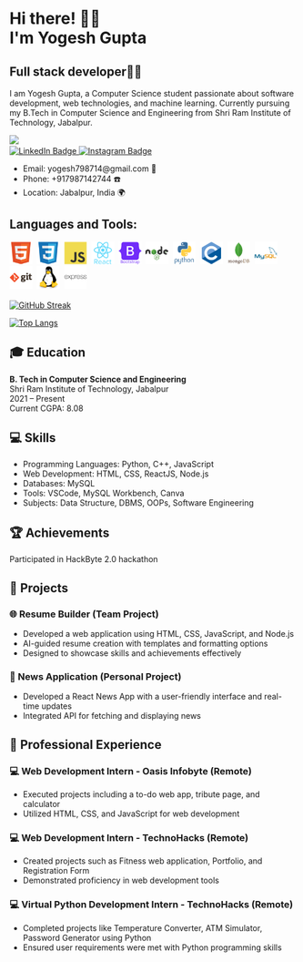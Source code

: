 <div id="header">
      <h1>Hi there! 👋🏻<br>
        I'm Yogesh Gupta</h1>
  <h2>Full stack developer👨‍💻</h2>
  <p>I am Yogesh Gupta, a Computer Science student passionate about software development, web technologies, and machine learning. Currently pursuing my B.Tech in Computer Science and Engineering from Shri Ram Institute of Technology, Jabalpur.</p>
  <img src="https://media.giphy.com/media/M9gbBd9nbDrOTu1Mqx/giphy.gif" width="100"/><br>
  <div id="badges">
  <a href="https://www.linkedin.com/in/yogesh-gupta0106/">
    <img src="https://img.shields.io/badge/LinkedIn-blue?style=for-the-badge&logo=linkedin&logoColor=white" alt="LinkedIn Badge"/>
  </a>
  <a href="https://www.instagram.com/yogesh_gupta0106/">
    <img src="https://img.shields.io/badge/Instagram-purple?style=for-the-badge&logo=instagram&logoColor=white" alt="Instagram Badge"/>
  </a>
</div>
<ul>
  <li>Email: yogesh798714@gmail.com 📧</li>
  <li>Phone: +917987142744 ☎️</li>
  <li>Location: Jabalpur, India 🌍</li>
</ul>
<div>
  <h2>Languages and Tools:</h2>
  <img src="https://github.com/devicons/devicon/blob/master/icons/html5/html5-original.svg" title="HTML5" alt="HTML5" width="40" height="40"/>&nbsp;
  <img src="https://github.com/devicons/devicon/blob/master/icons/css3/css3-original.svg" title="CSS3" alt="CSS3" width="40" height="40"/>&nbsp;
  <img src="https://github.com/devicons/devicon/blob/master/icons/javascript/javascript-original.svg" title="JavaScript" alt="JavaScript" width="40" height="40"/>&nbsp;
  <img src="https://github.com/devicons/devicon/blob/master/icons/react/react-original-wordmark.svg" title="React" alt="React" width="40" height="40"/>&nbsp;
  <img src="https://github.com/devicons/devicon/blob/master/icons/bootstrap/bootstrap-plain-wordmark.svg" title="Bootstrap" alt="Bootstrap" width="40" height="40"/>&nbsp;
  <img src="https://github.com/devicons/devicon/blob/master/icons/nodejs/nodejs-original-wordmark.svg" title="Node.js" alt="Node.js" width="40" height="40"/>&nbsp;
  <img src="https://github.com/devicons/devicon/blob/master/icons/python/python-original-wordmark.svg" title="Python" alt="Python" width="40" height="40"/>&nbsp;
  <img src="https://github.com/devicons/devicon/blob/master/icons/c/c-original.svg" title="C" alt="C" width="40" height="40"/>&nbsp;
  <img src="https://github.com/devicons/devicon/blob/master/icons/mongodb/mongodb-original-wordmark.svg" title="MongoDB" alt="MongoDB" width="40" height="40"/>&nbsp;
  <img src="https://github.com/devicons/devicon/blob/master/icons/mysql/mysql-original-wordmark.svg" title="MySQL" alt="MySQL" width="40" height="40"/>&nbsp;
  <img src="https://github.com/devicons/devicon/blob/master/icons/git/git-original-wordmark.svg" title="Git" alt="Git" width="40" height="40"/>&nbsp;
  <img src="https://github.com/devicons/devicon/blob/master/icons/linux/linux-original.svg" title="Linux" alt="Linux" width="40" height="40"/>&nbsp;
  <img src="https://github.com/devicons/devicon/blob/master/icons/express/express-original-wordmark.svg" title="Express.js" alt="Express.js" width="40" height="40"/>
</div>
<br>
<a href="https://git.io/streak-stats"><img src="https://github-readme-streak-stats.herokuapp.com?user=YOGESHg0106&theme=dark" alt="GitHub Streak" /></a>
<br>

[![Top Langs](https://github-readme-stats.vercel.app/api/top-langs/?username=YOGESHg0106&layout=compact&theme=vision-friendly-dark)](https://github.com/anuraghazra/github-readme-stats)
<div>
  <h2>🎓 Education</h2>
  <p>
    <strong>B. Tech in Computer Science and Engineering</strong><br>
    Shri Ram Institute of Technology, Jabalpur<br>
    2021 – Present<br>
    Current CGPA: 8.08
  </p>

  <h2>💻 Skills</h2>
  <ul>
    <li>Programming Languages: Python, C++, JavaScript</li>
    <li>Web Development: HTML, CSS, ReactJS, Node.js</li>
    <li>Databases: MySQL</li>
    <li>Tools: VSCode, MySQL Workbench, Canva</li>
    <li>Subjects: Data Structure, DBMS, OOPs, Software Engineering</li>
  </ul>
  
  <h2>🏆 Achievements</h2>
  <p>Participated in HackByte 2.0 hackathon</p>

  <h2>🚀 Projects</h2>
  <h3>🌐 Resume Builder (Team Project)</h3>
  <ul>
    <li>Developed a web application using HTML, CSS, JavaScript, and Node.js</li>
    <li>AI-guided resume creation with templates and formatting options</li>
    <li>Designed to showcase skills and achievements effectively</li>
  </ul>

  <h3>📰 News Application (Personal Project)</h3>
  <ul>
    <li>Developed a React News App with a user-friendly interface and real-time updates</li>
    <li>Integrated API for fetching and displaying news</li>
  </ul>

  <h2>💼 Professional Experience</h2>

  <h3>💻 Web Development Intern - Oasis Infobyte (Remote)</h3>
  <ul>
    <li>Executed projects including a to-do web app, tribute page, and calculator</li>
    <li>Utilized HTML, CSS, and JavaScript for web development</li>
  </ul>

  <h3>💻 Web Development Intern - TechnoHacks (Remote)</h3>
  <ul>
    <li>Created projects such as Fitness web application, Portfolio, and Registration Form</li>
    <li>Demonstrated proficiency in web development tools</li>
  </ul>

  <h3>💻 Virtual Python Development Intern - TechnoHacks (Remote)</h3>
  <ul>
    <li>Completed projects like Temperature Converter, ATM Simulator, Password Generator using Python</li>
    <li>Ensured user requirements were met with Python programming skills</li>
  </ul>
</div>

